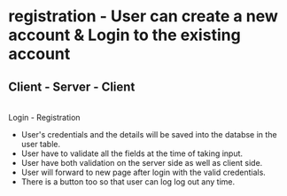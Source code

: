 # registration - User can create a new account & Login to the existing account 
## Client - Server - Client
<br> Login - Registration 
* User's credentials and the details will be saved into the databse in the user table.
* User have to validate all the fields at the time of taking input.
* User have both validation on the server side as well as client side.
* User will forward to new page after login with the valid credentials.
* There is a button too so that user can log log out any time.

